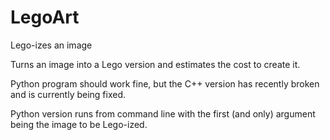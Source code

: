 # LegoArt
Lego-izes an image

Turns an image into a Lego version and estimates the cost to create it.

Python program should work fine, but the C++ version has recently broken and is currently being fixed.

Python version runs from command line with the first (and only) argument being the image to be Lego-ized.
